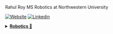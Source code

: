 Rahul Roy
MS Robotics at Northwestern University

 [![Website](https://img.shields.io/badge/Website-3776AB?style=for-the-badge)](https://roy2909.github.io/)
 [![Linkedin](https://img.shields.io/badge/LinkedIn-0077B5?style=for-the-badge&logo=linkedin&logoColor=white)](https://www.linkedin.com/in/rahul-roy2909/)

<details>

<summary><b><u>Robotics 🤖 </u></b></summary>

I am a current Master's in Robotics student at Northwestern University. Check out my [Portfolio](https://roy2909.github.io/) for details about the projects I've worked on.

</details>
